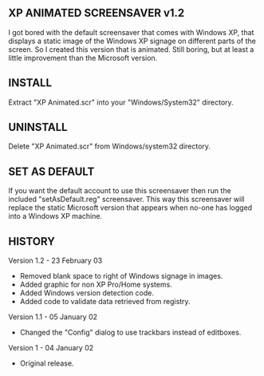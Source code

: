 XP ANIMATED SCREENSAVER v1.2
----------------------------
I got bored with the default screensaver that comes with Windows XP, that displays a static image of the Windows XP signage on different parts of the screen. So I created this  version that is animated.  Still boring, but at least a little improvement than the Microsoft version.

INSTALL
-------
Extract "XP Animated.scr" into your "Windows/System32"  directory.

UNINSTALL
---------
Delete "XP Animated.scr" from Windows/system32 directory.

SET AS DEFAULT
--------------
If you want the default account to use this screensaver then run the included "setAsDefault.reg" screensaver. This way this screensaver will replace the static Microsoft version that appears when no-one has logged into a Windows XP machine.

HISTORY
-------
Version 1.2 - 23 February 03
- Removed blank space to right of Windows signage in images.
- Added graphic for non XP Pro/Home systems.
- Added Windows version detection code.
- Added code to validate data retrieved from registry.

Version 1.1 - 05 January 02
- Changed the "Config" dialog to use trackbars instead of editboxes.

Version 1 - 04 January 02
- Original release.
